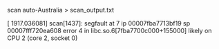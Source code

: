 

scan auto-Australia > scan_output.txt



[ 1917.036081] scan[1437]: segfault at 7 ip 00007fba7713bf19 sp 00007fff720ea608 error 4 in libc.so.6[7fba7700c000+155000] likely on CPU 2 (core 2, socket 0)
